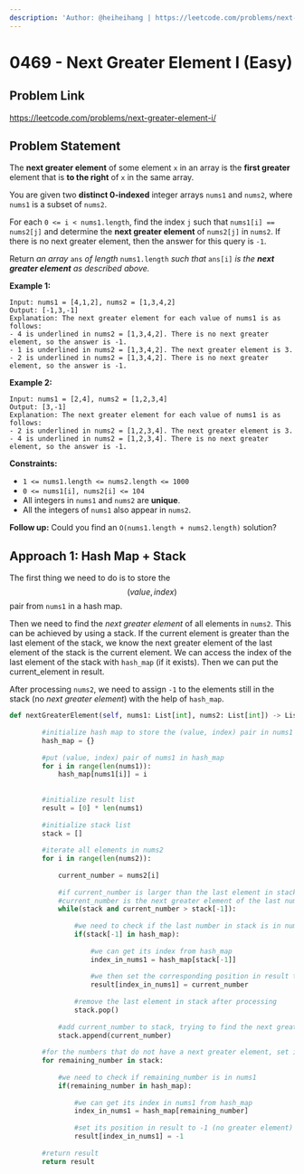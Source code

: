 ```yaml
---
description: 'Author: @heiheihang | https://leetcode.com/problems/next-greater-element-i/'
---
```


# 0469 - Next Greater Element I (Easy)

## Problem Link

https://leetcode.com/problems/next-greater-element-i/

## Problem Statement

The **next greater element** of some element `x` in an array is the **first greater** element that is **to the right** of `x` in the same array.

You are given two **distinct 0-indexed** integer arrays `nums1` and `nums2`, where `nums1` is a subset of `nums2`.

For each `0 <= i < nums1.length`, find the index `j` such that `nums1[i] == nums2[j]` and determine the **next greater element** of `nums2[j]` in `nums2`. If there is no next greater element, then the answer for this query is `-1`.

Return _an array_ `ans` _of length_ `nums1.length` _such that_ `ans[i]` _is the **next greater element** as described above._

**Example 1:**

```
Input: nums1 = [4,1,2], nums2 = [1,3,4,2]
Output: [-1,3,-1]
Explanation: The next greater element for each value of nums1 is as follows:
- 4 is underlined in nums2 = [1,3,4,2]. There is no next greater element, so the answer is -1.
- 1 is underlined in nums2 = [1,3,4,2]. The next greater element is 3.
- 2 is underlined in nums2 = [1,3,4,2]. There is no next greater element, so the answer is -1.
```

**Example 2:**

```
Input: nums1 = [2,4], nums2 = [1,2,3,4]
Output: [3,-1]
Explanation: The next greater element for each value of nums1 is as follows:
- 2 is underlined in nums2 = [1,2,3,4]. The next greater element is 3.
- 4 is underlined in nums2 = [1,2,3,4]. There is no next greater element, so the answer is -1. 
```

**Constraints:**

* `1 <= nums1.length <= nums2.length <= 1000`
* `0 <= nums1[i], nums2[i] <= 104`
* All integers in `nums1` and `nums2` are **unique**.
* All the integers of `nums1` also appear in `nums2`.

**Follow up:** Could you find an `O(nums1.length + nums2.length)` solution?

## Approach 1: Hash Map + Stack

The first thing we need to do is to store the $$(value, index)$$ pair from `nums1` in a hash map.

Then we need to find the _next greater element_ of all elements in `nums2`. This can be achieved by using a stack. If the current element is greater than the last element of the stack, we know the next greater element of the last element of the stack is the current element. We can access the index of the last element of the stack with `hash_map` (if it exists). Then we can put the current\_element in result.

After processing `nums2`, we need to assign `-1` to the elements still in the stack (no _next greater element_) with the help of `hash_map`.

<SolutionAuthor name="@heiheihang"/>

```python
def nextGreaterElement(self, nums1: List[int], nums2: List[int]) -> List[int]:
        
        #initialize hash map to store the (value, index) pair in nums1
        hash_map = {}
        
        #put (value, index) pair of nums1 in hash_map
        for i in range(len(nums1)):
            hash_map[nums1[i]] = i
        
        
        #initialize result list    
        result = [0] * len(nums1)
        
        #initialize stack list
        stack = []
        
        #iterate all elements in nums2
        for i in range(len(nums2)):
            
            current_number = nums2[i]
            
            #if current_number is larger than the last element in stack
            #current_number is the next greater element of the last number in stack
            while(stack and current_number > stack[-1]):
                
                #we need to check if the last number in stack is in nums1 
                if(stack[-1] in hash_map):
                    
                    #we can get its index from hash_map
                    index_in_nums1 = hash_map[stack[-1]]
                    
                    #we then set the corresponding position in result to current_number
                    result[index_in_nums1] = current_number
                    
                #remove the last element in stack after processing
                stack.pop()
                
            #add current_number to stack, trying to find the next greater element
            stack.append(current_number)
        
        #for the numbers that do not have a next greater element, set it to -1
        for remaining_number in stack:
            
            #we need to check if remaining_number is in nums1
            if(remaining_number in hash_map):
                
                #we can get its index in nums1 from hash_map
                index_in_nums1 = hash_map[remaining_number]
    
                #set its position in result to -1 (no greater element)
                result[index_in_nums1] = -1
        
        #return result
        return result
```

